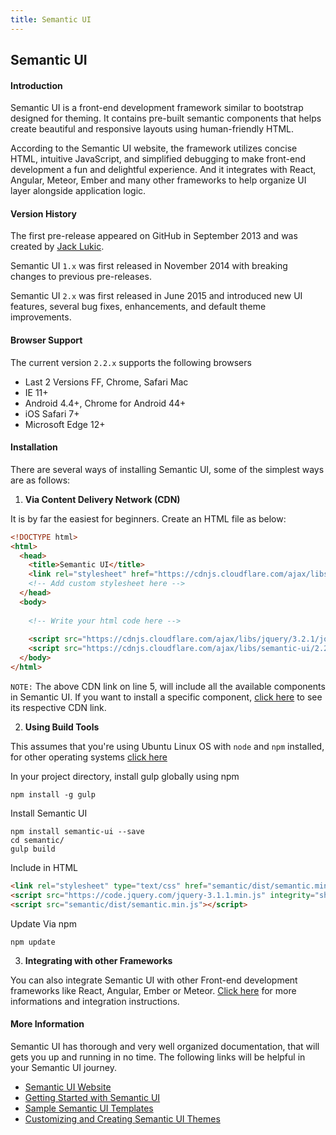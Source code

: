 ```yaml
---
title: Semantic UI
---
```

## Semantic UI

#### Introduction

Semantic UI is a front-end development framework similar to bootstrap designed for theming. It contains pre-built semantic components that helps create beautiful and responsive layouts using human-friendly HTML.

According to the Semantic UI website, the framework utilizes concise HTML, intuitive JavaScript, and simplified debugging to make front-end development a fun and delightful experience. And it integrates with React, Angular, Meteor, Ember and many other frameworks to help organize UI layer alongside application logic.


#### Version History

The first pre-release appeared on GitHub in September 2013 and was created by [Jack Lukic](https://github.com/jlukic). 

Semantic UI `1.x` was first released in November 2014 with breaking changes to previous pre-releases.

Semantic UI `2.x` was first released in June 2015 and introduced new UI features, several bug fixes, enhancements,  and default theme improvements.


#### Browser Support
The current version `2.2.x` supports the following browsers
* Last 2 Versions FF, Chrome, Safari Mac
* IE 11+
* Android 4.4+, Chrome for Android 44+
* iOS Safari 7+
* Microsoft Edge 12+


#### Installation

There are several ways of installing Semantic UI, some of the simplest ways are as follows:

1. **Via Content Delivery Network (CDN)**

It is by far the easiest for beginners. Create an HTML file as below:

```html
<!DOCTYPE html>
<html>
  <head>
    <title>Semantic UI</title>
    <link rel="stylesheet" href="https://cdnjs.cloudflare.com/ajax/libs/semantic-ui/2.2.13/semantic.min.css">
    <!-- Add custom stylesheet here -->
  </head>
  <body>
  
    <!-- Write your html code here -->
    
    <script src="https://cdnjs.cloudflare.com/ajax/libs/jquery/3.2.1/jquery.min.js"></script>
    <script src="https://cdnjs.cloudflare.com/ajax/libs/semantic-ui/2.2.13/semantic.min.js"></script>
  </body>
</html>
```

`NOTE:` The above CDN link on line 5, will include all the available components in Semantic UI. If you want to install a specific component, [click here](https://cdnjs.com/libraries/semantic-ui) to see its respective CDN link.

2. **Using Build Tools**

This assumes that you're using Ubuntu Linux OS with `node` and `npm` installed, for other operating systems [click here](https://semantic-ui.com/introduction/getting-started.html)

In your project directory, install gulp globally using npm 

```
npm install -g gulp
```

Install Semantic UI

```
npm install semantic-ui --save
cd semantic/
gulp build
```
Include in HTML

```html
<link rel="stylesheet" type="text/css" href="semantic/dist/semantic.min.css">
<script src="https://code.jquery.com/jquery-3.1.1.min.js" integrity="sha256-hVVnYaiADRTO2PzUGmuLJr8BLUSjGIZsDYGmIJLv2b8=" crossorigin="anonymous"></script>
<script src="semantic/dist/semantic.min.js"></script>
```
Update Via npm

```
npm update
```

3. **Integrating with other Frameworks**

You can also integrate Semantic UI with other Front-end development frameworks like React, Angular, Ember or Meteor. [Click here](https://semantic-ui.com/introduction/integrations.html) for more informations and integration instructions.


#### More Information

Semantic UI has thorough and very well organized documentation, that will gets you up and running in no time. The following links will be helpful in your Semantic UI journey.

* [Semantic UI Website](https://semantic-ui.com/)
* [Getting Started with Semantic UI](https://semantic-ui.com/introduction/getting-started.html)
* [Sample Semantic UI Templates](https://semantic-ui.com/usage/layout.html#pages)
* [Customizing and Creating Semantic UI Themes](http://learnsemantic.com/)
